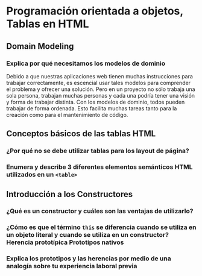 # Programación orientada a objetos, Tablas en HTML

## Domain Modeling

### Explica por qué necesitamos los modelos de dominio

Debido a que nuestras aplicaciones web tienen muchas instrucciones para trabajar correctamente, es escencial usar tales modelos para comprender el problema y ofrecer una solución. Pero en un proyecto no sólo trabaja una sola persona, trabajan muchas personas y cada una podría tener una visión y forma de trabajar distinta. Con los modelos de dominio, todos pueden trabajar de forma ordenada. Esto facilita muchas tareas tanto para la creación como para el mantenimiento de código.

## Conceptos básicos de las tablas HTML

### ¿Por qué no se debe utilizar tablas para los layout de página?


### Enumera y describe 3 diferentes elementos semánticos HTML utilizados en un `<table>`

## Introducción a los Constructores

### ¿Qué es un constructor y cuáles son las ventajas de utilizarlo?

### ¿Cómo es que el término `this` se diferencia cuando se utiliza en un objeto literal y cuando se utiliza en un constructor? Herencia prototípica Prototipos nativos

### Explica los prototipos y las herencias por medio de una analogía sobre tu experiencia laboral previa
